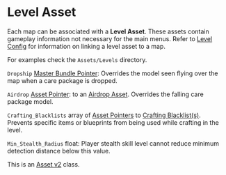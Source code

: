 Level Asset
===========

Each map can be associated with a **Level Asset**. These assets contain gameplay information not necessary for the main menus. Refer to [Level Config](LevelConfig.md) for information on linking a level asset to a map.

For examples check the `Assets/Levels` directory.

`Dropship` [Master Bundle Pointer](MasterBundlePtr.md): Overrides the model seen flying over the map when a care package is dropped.

`Airdrop` [Asset Pointer](AssetPtr.md): to an [Airdrop Asset](AirdropAsset.md). Overrides the falling care package model.

`Crafting_Blacklists` array of [Asset Pointers](AssetPtr.md) to [Crafting Blacklist(s)](CraftingBlacklistAsset.md). Prevents specific items or blueprints from being used while crafting in the level.

`Min_Stealth_Radius` float: Player stealth skill level cannot reduce minimum detection distance below this value.

This is an [Asset v2](AssetsV2.md) class.

